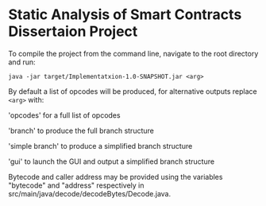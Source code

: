 # Static Analysis of Smart Contracts Dissertaion Project
To compile the project from the command line, navigate to the root directory and run:

`java -jar target/Implementatxion-1.0-SNAPSHOT.jar <arg>`

By default a list of opcodes will be produced, for alternative outputs replace `<arg>` with:

'opcodes' for a full list of opcodes

'branch' to produce the full branch structure

'simple branch' to produce a simplified branch structure

'gui' to launch the GUI and output a simplified branch structure

Bytecode and caller address may be provided using the variables "bytecode" and "address" respectively in src/main/java/decode/decodeBytes/Decode.java.
